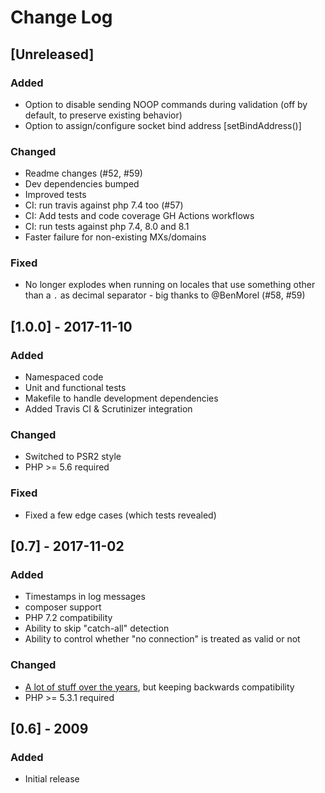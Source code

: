 # Change Log

## [Unreleased]
### Added
- Option to disable sending NOOP commands during validation (off by default, to preserve existing behavior)
- Option to assign/configure socket bind address [setBindAddress()]

### Changed
- Readme changes (#52, #59)
- Dev dependencies bumped
- Improved tests
- CI: run travis against php 7.4 too (#57)
- CI: Add tests and code coverage GH Actions workflows
- CI: run tests against php 7.4, 8.0 and 8.1
- Faster failure for non-existing MXs/domains

### Fixed
- No longer explodes when running on locales that use something other than a `.` as decimal separator - big thanks to @BenMorel (#58, #59)

## [1.0.0] - 2017-11-10
### Added
- Namespaced code
- Unit and functional tests
- Makefile to handle development dependencies
- Added Travis CI & Scrutinizer integration

### Changed
- Switched to PSR2 style
- PHP >= 5.6 required

### Fixed
- Fixed a few edge cases (which tests revealed)

## [0.7] - 2017-11-02
### Added
- Timestamps in log messages
- composer support
- PHP 7.2 compatibility
- Ability to skip "catch-all" detection
- Ability to control whether "no connection" is treated as valid or not

### Changed
- [A lot of stuff over the years](https://github.com/zytzagoo/smtp-validate-email/commits/v0.7), but keeping backwards compatibility
- PHP >= 5.3.1 required

## [0.6] - 2009
### Added
- Initial release
